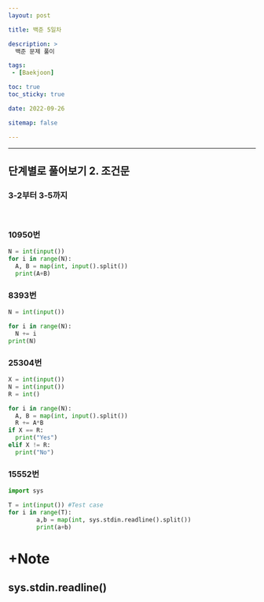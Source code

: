 ```yaml
---
layout: post

title: 백준 5일차

description: >
  백준 문제 풀이

tags:
 - [Baekjoon]

toc: true
toc_sticky: true

date: 2022-09-26

sitemap: false

---
```

---

## 단계별로 풀어보기 2. 조건문
### 3-2부터 3-5까지
<br/>

### 10950번
```python
N = int(input())
for i in range(N):
  A, B = map(int, input().split())
  print(A+B)
```
### 8393번
```py
N = int(input())

for i in range(N):
  N += i
print(N)
```

### 25304번 
```py
X = int(input())
N = int(input())
R = int()

for i in range(N):
  A, B = map(int, input().split())
  R += A*B
if X == R:
  print("Yes")
elif X != R:
  print("No")
```

### 15552번
```py
import sys

T = int(input()) #Test case
for i in range(T):
        a,b = map(int, sys.stdin.readline().split())
        print(a+b)
```

# +Note
## sys.stdin.readline()




